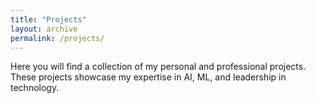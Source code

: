 ```yaml
---
title: "Projects"
layout: archive
permalink: /projects/
---
```


Here you will find a collection of my personal and professional projects. These projects showcase my expertise in AI, ML, and leadership in technology.
